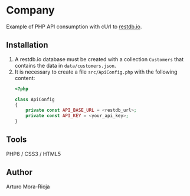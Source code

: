 # Company
Example of PHP API consumption with cUrl to [restdb.io](https://restdb.io/).

## Installation
1. A restdb.io database must be created with a collection `Customers` that contains the data in `data/customers.json`.
2. It is necessary to create a file `src/ApiConfig.php` with the following content:
    ```php
    <?php

    class ApiConfig 
    {
        private const API_BASE_URL = <restdb_url>;
        private const API_KEY = <your_api_key>;
    }
    ```

## Tools
PHP8 / CSS3 / HTML5

## Author
Arturo Mora-Rioja